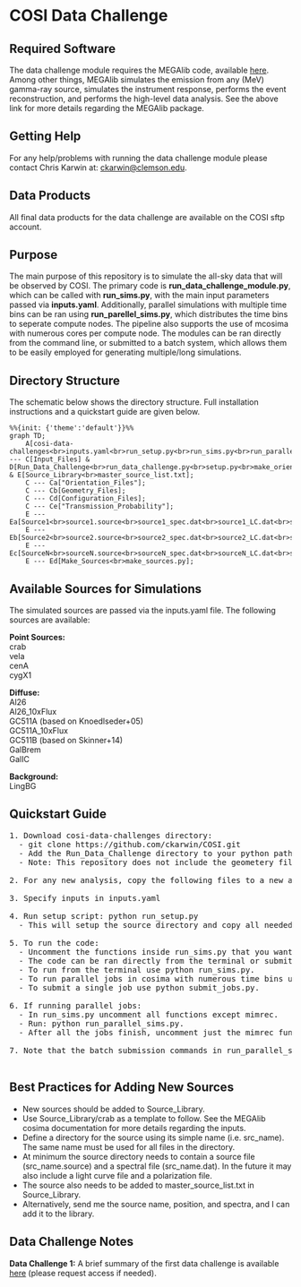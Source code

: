 # COSI Data Challenge

## Required Software <br />
The data challenge module requires the MEGAlib code, available [here](http://megalibtoolkit.com/home.html). Among other things, MEGAlib simulates the emission from any (MeV) gamma-ray source, simulates the instrument response, performs the event reconstruction, and performs the high-level data analysis. See the above link for more details regarding the MEGAlib package.   

## Getting Help <br />
For any help/problems with running the data challenge module please contact Chris Karwin at: ckarwin@clemson.edu. 

## Data Products <br />
All final data products for the data challenge are available on the COSI sftp account.

## Purpose <br />
The main purpose of this repository is to simulate the all-sky data that will be observed by COSI. The primary code is **run_data_challenge_module.py**, which can be called with **run_sims.py**, with the main input parameters passed via **inputs.yaml**. Additionally, parallel simulations with multiple time bins can be ran using **run_parellel_sims.py**, which distributes the time bins to seperate compute nodes. The pipeline also supports the use of mcosima with numerous cores per compute node. The modules can be ran directly from the command line, or submitted to a batch system, which allows them to be easily employed for generating multiple/long simulations. 

## Directory Structure <br />
The schematic below shows the directory structure. Full installation instructions and a quickstart guide are given below.   

```mermaid
%%{init: {'theme':'default'}}%%
graph TD;
    A[cosi-data-challenges<br>inputs.yaml<br>run_setup.py<br>run_sims.py<br>run_parallel_sims.py<br>submit_jobs.py] --- C[Input_Files] & D[Run_Data_Challenge<br>run_data_challenge.py<br>setup.py<br>make_orientation_bins.py<br>ExtractImage.cxx<br>ExtractLightCurve.cxx<br>ExtractSpectrum.cxx] & E[Source_Library<br>master_source_list.txt];
    C --- Ca["Orientation_Files"];
    C --- Cb[Geometry_Files];
    C --- Cd[Configuration_Files];
    C --- Ce["Transmission_Probability"];
    E --- Ea[Source1<br>source1.source<br>source1_spec.dat<br>source1_LC.dat<br>source1_pol.dat];
    E --- Eb[Source2<br>source2.source<br>source2_spec.dat<br>source2_LC.dat<br>source2_pol.dat];
    E --- Ec[SourceN<br>sourceN.source<br>sourceN_spec.dat<br>sourceN_LC.dat<br>sourceN_pol.dat];
    E --- Ed[Make_Sources<br>make_sources.py];
```

## Available Sources for Simulations <br />
The simulated sources are passed via the inputs.yaml file. The following sources are available:

**Point Sources:**  <br />
crab <br />
vela <br /> 
cenA <br />
cygX1 <br />

**Diffuse:**  <br />
Al26 <br />
Al26_10xFlux <br />
GC511A (based on Knoedlseder+05) <br />
GC511A_10xFlux <br />
GC511B (based on Skinner+14) <br />
GalBrem <br />
GalIC

**Background:**  <br />
LingBG <br />

## Quickstart Guide <br /> 
<pre>
1. Download cosi-data-challenges directory:
  - git clone https://github.com/ckarwin/COSI.git
  - Add the Run_Data_Challenge directory to your python path.
  - Note: This repository does not include the geometery file. 

2. For any new analysis, copy the following files to a new analysis directory: inputs.yaml, run_setup.py
     
3. Specify inputs in inputs.yaml </b>
     
4. Run setup script: python run_setup.py
  - This will setup the source directory and copy all needed files for running the code.
  
5. To run the code:  </b>
  - Uncomment the functions inside run_sims.py that you want to run.
  - The code can be ran directly from the terminal or submitted to a batch system.
  - To run from the terminal use python run_sims.py.
  - To run parallel jobs in cosima with numerous time bins use python run_parallel_sims.py. 
  - To submit a single job use python submit_jobs.py. 

6. If running parallel jobs:
  - In run_sims.py uncomment all functions except mimrec.
  - Run: python run_parallel_sims.py.  
  - After all the jobs finish, uncomment just the mimrec function in run_sims.py, then run: python submit_jobs.py.

7. Note that the batch submission commands in run_parallel_sims.py and submit_jobs.py may need to be modified based on the user's specific batch system.

</pre>

## Best Practices for Adding New Sources <br />
* New sources should be added to Source_Library. <br />
* Use Source_Library/crab as a template to follow. See the MEGAlib cosima documentation for more details regarding the inputs. <br />
* Define a directory for the source using its simple name (i.e. src_name). The same name must be used for all files in the directory. <br />
* At minimum the source directory needs to contain a source file (src_name.source) and a spectral file (src_name.dat). In the future it may also include a light curve file and a polarization file. <br />
* The source also needs to be added to master_source_list.txt in Source_Library.
* Alternatively, send me the source name, position, and spectra, and I can add it to the library.

## Data Challenge Notes <br />
**Data Challenge 1:** A brief summary of the first data challenge is available [here](https://drive.google.com/file/d/1F4p6Mq6Lg26Cqx8vgu4I_64cIKz3JhV4/view?usp=sharing) (please request access if needed).
